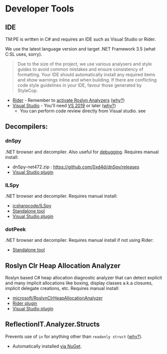# Developer Tools

## IDE

TM:PE is written in C# and requires an IDE such as Visual Studio or Rider.

We use the latest language version and target .NET Framework 3.5 (what C:SL uses, sorry).

> Due to the size of the project, we use various analysers and style guides to avoid common mistakes and ensure
> consistency of formatting. Your IDE should automatically install any required items and show warnings inline and when
> building. If there are conflicting code style guidelines in your IDE, favour those generated by StyleCop.

* [Rider](https://www.jetbrains.com/rider/) - Remember
  to [activate Roslyn Analyzers](https://www.jetbrains.com/help/rider/Settings_Roslyn_Analyzers.html) ([why?](https://github.com/krzychu124/Cities-Skylines-Traffic-Manager-President-Edition/pull/463))
* [Visual Studio](https://visualstudio.microsoft.com/vs/) - You'll
  need [VS 2019](https://docs.microsoft.com/en-us/visualstudio/releases/2019/release-notes) or
  later ([why?](https://github.com/krzychu124/Cities-Skylines-Traffic-Manager-President-Edition/pull/463))
    - You can perform code review directly from Visual studio. see [](Reviewing-pull-request-using-Visual-studio.md)

## Decompilers:

### dnSpy

.NET browser and decompiler. Also useful
for [debugging](https://github.com/krzychu124/Cities-Skylines-Traffic-Manager-President-Edition/wiki/Attaching-Debugger-to-Cities-Skylines).
Requires manual install:

* dnSpy-net472.zip : https://github.com/0xd4d/dnSpy/releases
* [Visual Studio plugin](https://marketplace.visualstudio.com/items?itemName=VladimirChirikov.GoToDnSpy)

### ILSpy

.NET browser and decompiler. Requires manual install:

* [icsharpcode/ILSpy](https://github.com/icsharpcode/ILSpy)
* [Standalone tool](https://github.com/icsharpcode/ILSpy/releases)
* [Visual Studio plugin](https://marketplace.visualstudio.com/items?itemName=SharpDevelopTeam.ILSpy)

### dotPeek

.NET browser and decompiler. Requires manual install if not using Rider:

* [Standalone tool](https://www.jetbrains.com/decompiler/)

## Roslyn Clr Heap Allocation Analyzer

Roslyn based C# heap allocation diagnostic analyzer that can detect explicit and many implicit allocations like boxing,
display classes a.k.a closures, implicit delegate creations, etc. Requires manual install:

* [microsoft/RoslynClrHeapAllocationAnalyzer](https://github.com/microsoft/RoslynClrHeapAllocationAnalyzer)
* [Rider plugin](https://plugins.jetbrains.com/plugin/9223-heap-allocations-viewer)
* [Visual Studio plugin](https://marketplace.visualstudio.com/items?itemName=MukulSabharwal.ClrHeapAllocationAnalyzer)

## ReflectionIT.Analyzer.Structs

Prevents use of `in` for anything other
than `readonly struct` ([why?](https://github.com/krzychu124/Cities-Skylines-Traffic-Manager-President-Edition/issues/440)).

* Automatically installed [via NuGet](https://www.nuget.org/packages/ReflectionIT.Analyzer.Structs/).